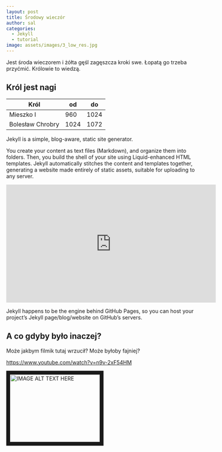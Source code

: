 ```yaml
---
layout: post
title: Środowy wieczór
author: sal
categories:
  - Jekyll
  - tutorial
image: assets/images/3_low_res.jpg
---
```

Jest środa wieczorem i żółta gęśl zagęszcza kroki swe. Łopatą go trzeba przyćmić. Królowie to wiedzą.

## Król jest nagi

| Król             | od   | do   |
| ---------------- | ---- | ---- |
| Mieszko I        | 960  | 1024 |
| Bolesław Chrobry | 1024 | 1072 |

Jekyll is a simple, blog-aware, static site generator.

You create your content as text files (Markdown), and organize them into folders. Then, you build the shell of your site using Liquid-enhanced HTML templates. Jekyll automatically stitches the content and templates together, generating a website made entirely of static assets, suitable for uploading to any server.

<iframe width="560" height="315" src="https://www.youtube.com/embed/n9v-2xF54HM" frameborder="0" allowfullscreen></iframe>

Jekyll happens to be the engine behind GitHub Pages, so you can host your project’s Jekyll page/blog/website on GitHub’s servers.

## A co gdyby było inaczej?

Może jakbym filmik tutaj wrzucił? Może byłoby fajniej?

<https://www.youtube.com/watch?v=n9v-2xF54HM>

<a href="http://www.youtube.com/watch?feature=player_embedded&v=n9v-2xF54HM" target="_blank"><img src="http://img.youtube.com/vi/n9v-2xF54HM/0.jpg" alt="IMAGE ALT TEXT HERE" width="240" height="180" border="10" /></a>
